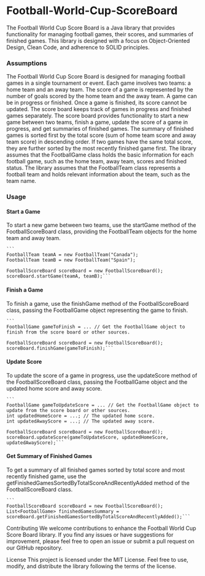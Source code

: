 # Football-World-Cup-ScoreBoard
The Football World Cup Score Board is a Java library that provides functionality for managing football games, their scores, and summaries of finished games. This library is designed with a focus on Object-Oriented Design, Clean Code, and adherence to SOLID principles.

### Assumptions
The Football World Cup Score Board is designed for managing football games in a single tournament or event.
Each game involves two teams: a home team and an away team.
The score of a game is represented by the number of goals scored by the home team and the away team.
A game can be in progress or finished. Once a game is finished, its score cannot be updated.
The score board keeps track of games in progress and finished games separately.
The score board provides functionality to start a new game between two teams, finish a game, update the score of a game in progress, and get summaries of finished games.
The summary of finished games is sorted first by the total score (sum of home team score and away team score) in descending order. If two games have the same total score, they are further sorted by the most recently finished game first.
The library assumes that the FootballGame class holds the basic information for each football game, such as the home team, away team, scores and finished status.
The library assumes that the FootballTeam class represents a football team and holds relevant information about the team, such as the team name.
### Usage
#### Start a Game
To start a new game between two teams, use the startGame method of the FootballScoreBoard class, providing the FootballTeam objects for the home team and away team.

````
```
FootballTeam teamA = new FootballTeam("Canada");
FootballTeam teamB = new FootballTeam("Spain");

FootballScoreBoard scoreBoard = new FootballScoreBoard();
scoreBoard.startGame(teamA, teamB);```
````

#### Finish a Game
To finish a game, use the finishGame method of the FootballScoreBoard class, passing the FootballGame object representing the game to finish.

````
```
FootballGame gameToFinish = ... // Get the FootballGame object to finish from the score board or other sources.

FootballScoreBoard scoreBoard = new FootballScoreBoard();
scoreBoard.finishGame(gameToFinish);```
````

#### Update Score
To update the score of a game in progress, use the updateScore method of the FootballScoreBoard class, passing the FootballGame object and the updated home score and away score.

````
```
FootballGame gameToUpdateScore = ... // Get the FootballGame object to update from the score board or other sources.
int updatedHomeScore = ...; // The updated home score.
int updatedAwayScore = ...; // The updated away score.

FootballScoreBoard scoreBoard = new FootballScoreBoard();
scoreBoard.updateScore(gameToUpdateScore, updatedHomeScore, updatedAwayScore);```
````

#### Get Summary of Finished Games
To get a summary of all finished games sorted by total score and most recently finished game, use the getFinishedGamesSortedByTotalScoreAndRecentlyAdded method of the FootballScoreBoard class.


````
```
FootballScoreBoard scoreBoard = new FootballScoreBoard();
List<FootballGame> finishedGamesSummary = scoreBoard.getFinishedGamesSortedByTotalScoreAndRecentlyAdded();```
````
Contributing
We welcome contributions to enhance the Football World Cup Score Board library. If you find any issues or have suggestions for improvement, please feel free to open an issue or submit a pull request on our GitHub repository.

License
This project is licensed under the MIT License. Feel free to use, modify, and distribute the library following the terms of the license.



